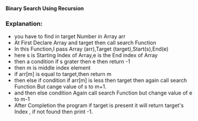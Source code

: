 <h4>Binary Search Using Recursion</h4>
<h3>Explanation:</h3>
<ul>
<li>you have to find in target Number in Array arr</li>
<li>At First Declare Array and target then call search Function</li>
<li>In this Function,I pass Array (arr),Target (target),Start(s),End(e)</li>
<li>here s is Starting Index of Array,e is the End index of Array</li>
<li>then a condition if s grater then e then return -1</li>
<li>then m is middle index element</li>
<li>if arr[m] is equal to target,then return m</li>
<li>then else if condition if arr[m] is less then target then again call search Function But cange value of s to m+1.</li>
<li>and then else condition Again call search Function but change value of e to m-1</li>
<li>After Completion the program if target is present it will return target's Index , if not found then print -1.</li>
</ul>